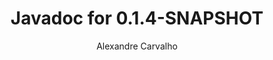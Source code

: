 ---
title: Javadoc for 0.1.4-SNAPSHOT
author: Alexandre Carvalho
menu_title: 0.1.4-SNAPSHOT
category: javadoc_docs
layout: iframe
iframe_url: /docs/0.1.4-SNAPSHOT/site/apidocs/index.html
order: 6
---